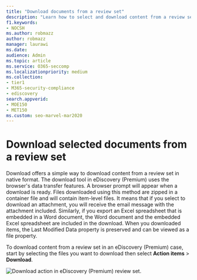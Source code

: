 ```yaml
---
title: "Download documents from a review set"
description: "Learn how to select and download content from a review set in eDiscovery (Premium) for presentations or external reviews."
f1.keywords:
- NOCSH
ms.author: robmazz
author: robmazz
manager: laurawi
ms.date: 
audience: Admin
ms.topic: article
ms.service: O365-seccomp
ms.localizationpriority: medium
ms.collection:
- tier1
- M365-security-compliance
- ediscovery
search.appverid:
- MOE150
- MET150
ms.custom: seo-marvel-mar2020
---
```


# Download selected documents from a review set

Download offers a simple way to download content from a review set in native format. The download tool in eDiscovery (Premium) uses the browser's data transfer features. A browser prompt will appear when a download is ready. Files downloaded using this method are zipped in a container file and will contain item-level files. It means that if you select to download an attachment, you will receive the email message with the attachment included. Similarly, if you export an Excel spreadsheet that is embedded in a Word document, the Word document and the embedded Excel spreadsheet are included in the download. When you downloaded items, the Last Modified Data property is preserved and can be viewed as a file property.

To download content from a review set in an eDiscovery (Premium) case, start by selecting the files you want to download then select **Action items** > **Download**.

![Download action in eDiscovery (Premium) review set.](../media/eDiscoDownload.png)

